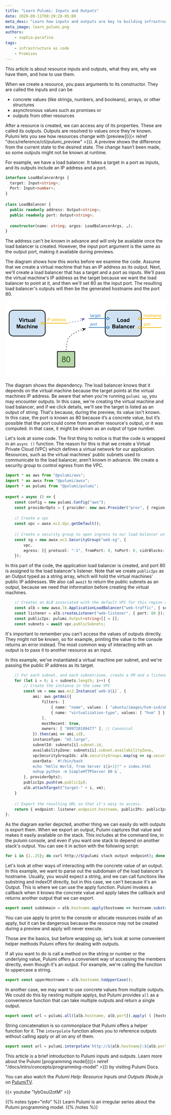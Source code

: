 ```yaml
---
title: "Learn Pulumi: Inputs and Outputs"
date: 2020-09-11T08:29:28-05:00
meta_desc: "Learn how inputs and outputs are key to building infrastructure with code."
meta_image: learn_pulumi.png
authors:
    - sophia-parafina
tags:
    - infrastructure as code
    - Promises
---
```


This article is about resource inputs and outputs, what they are, why we have them, and how to use them.

<!--more-->

When we create a resource, you pass arguments to its constructor. They are called the inputs and can be

- concrete values (like strings, numbers, and booleans), arrays, or other structures
- asynchronous values such as promises or
- outputs from other resources

After a resource is created, we can access any of its properties. These are called its outputs. Outputs are resolved to values once they're known. Pulumi lets you see how resources change with [preview]({{< relref "docs/reference/cli/pulumi_preview" >}}). A preview shows the difference from the current state to the desired state. The change hasn’t been made, so some outputs might not be known at runtime.

For example, we have a load balancer. It takes a target in a port as inputs, and its outputs include an IP address and a port.

```typescript
interface LoadBalancerArgs {
  target: Input<string>;
  Port: Input<number>;
}

class LoadBalancer {
  public readonly address: Output<string>;
  public readonly port: Output<string>;

  constructor(name: string; argos: LoadBalancerArgs, …);
}
```

The address can't be known in advance and will only be available once the load balancer is created. However, the input port argument is the same as the output port, making it available during previews.

The diagram shows how this works before we examine the code. Assume that we create a virtual machine that has an IP address as its output.  Next, we'll create a load balancer that has a target and a port as inputs. We'll pass the virtual machine's IP address as the target because we want the load balancer to point at it, and then we'll set 80 as the input port. The resulting load balancer's outputs will then be the generated hostname and the port 80.

![Load balancer example](i_o-example.png)

The diagram shows the dependency. The load balancer knows that it depends on the virtual machine because the target points at the virtual machines IP address. Be aware that when you're running `pulumi up`, you may encounter outputs. In this case, we're creating
the virtual machine and load balancer, and if we click details, we'll see the target is listed as an output of string. That's because, during the preview, its value isn't known. In this case, the port is known as 80 because it’s a concrete value, but it’s possible that the port could come from another resource's output, or it was computed. In that case, it might be shown as an output of type number.

Let's look at some code. The first thing to notice is that the code is wrapped in an `async ()` function. The reason for this is that we create a Virtual Private Cloud (VPC) which defines a virtual network for our application.  Resources, such as the virtual machines' public subnets used to communicate to the load balancer, aren’t known in advance. We create a security group to control egress from the VPC.

```typescript
import * as aws from "@pulumi/aws";
import * as awsx from "@pulumi/awsx";
import * as pulumi from "@pulumi/pulumi";

export = async () => {
    const config = new pulumi.Config("aws");
    const providerOpts = { provider: new aws.Provider("prov", { region: <aws.Region>config.require("region") }) };

    // Create a vpc
    const vpc = awsx.ec2.Vpc.getDefault();

    // Create a security group to open ingress to our load balancer on port 80, and egress out of the VPC.
    const sg = new awsx.ec2.SecurityGroup("web-sg", {
        vpc,
        egress: [{ protocol: "-1", fromPort: 0, toPort: 0, cidrBlocks: [ "0.0.0.0/0" ] }],
    });
```

In this part of the code, the application load balancer is created, and port 80 is assigned to the load balancer's listener. Note that we create `publicIps` as an Output typed as a string array, which will hold the virtual machines' public IP addresses. We also call `await` to return the public subnets as an output, because we need that information before creating the virtual machines.

```typescript
    // Creates an ALB associated with the default VPC for this region and listen on port 80.
    const alb = new awsx.lb.ApplicationLoadBalancer("web-traffic", { securityGroups: [ sg ] });
    const listener = alb.createListener("web-listener", { port: 80 });
    const publicIps: pulumi.Output<string>[] = [];
    const subnets = await vpc.publicSubnets;
```

It's important to remember you can't access the values of outputs directly. They might not be known, so for example, printing the value to the console returns an error instead. The most common way of interacting with an output is to pass it to another resource as an input.

In this example,  we've instantiated a virtual machine per subnet, and we're passing the public IP address as its target.

```typescript
    // For each subnet, and each subnet/zone, create a VM and a listener.
    for (let i = 0; i < subnets.length; i++) {
        // Create the instance in the same VPC
        const vm = new aws.ec2.Instance(`web-${i}`, {
            ami: aws.getAmi({
                filters: [
                    { name: "name", values: [ "ubuntu/images/hvm-ssd/ubuntu-trusty-14.04-amd64-server-*" ] },
                    { name: "virtualization-type", values: [ "hvm" ] },
                ],
                mostRecent: true,
                owners: [ "099720109477" ], // Canonical
            }).then(ami => ami.id),
            instanceType: "m5.large",
            subnetId: subnets[i].subnet.id,
            availabilityZone: subnets[i].subnet.availabilityZone,
            vpcSecurityGroupIds: alb.securityGroups.map(sg => sg.securityGroup.id),
            userData: `#!/bin/bash
            echo "Hello World, from Server ${i+1}!" > index.html
            nohup python -m SimpleHTTPServer 80 &`,
        }, providerOpts);
        publicIps.push(vm.publicIp);
        alb.attachTarget("target-" + i, vm);
    }

    // Export the resulting URL so that it's easy to access.
    return { endpoint: listener.endpoint.hostname, publicIPs: publicIps  };
};
```

As the diagram earlier depicted, another thing we can easily do with outputs is export them. When we export an output, Pulumi captures that value and makes it easily available on the stack. This includes at the command line, in the pulumi console, and even if you want one stack to depend on another stack's output. You can see it in action with the following script:

```bash
for i in {1..25}; do curl http://$(pulumi stack output endpoint); done
```

Let's look at other ways of interacting with the concrete value of an output. In this example, we want to parse out the subdomain of the load balancer's hostname. Usually, you would expect a string, and we can call functions like substring and indexOf directly, but in this case, we can't because it's an Output. This is where we can use the apply function. Pulumi invokes a callback when it knows the concrete value and apply takes the callback and returns another output that we can export.

```typescript
export const subdomain = alb.hostname.apply(hostname => hostname.substring(0, indexOf(".")));
```

You can use apply to print to the console or allocate resources inside of an apply, but it can be dangerous because the resource may not be created during a preview and apply will never execute.

Those are the basics, but before wrapping up, let's look at some convenient helper methods Pulumi offers for dealing with outputs.

If all you want to do is call a method on the string or number or the underlying value, Pulumi offers a convenient way of accessing the members directly, even though it's an output. For example, we're calling the function to uppercase a string.

```typescript
export const upperHostname = alb.hostname.toUpperCase();
```

In another case, we may want to use concrete values from multiple outputs. We could do this by nesting multiple applys, but Pulumi provides `all` as a convenience function that can take multiple outputs and return a single output.

```typescript
export const url = pulumi.all([alb.hostname, alb.port]).apply( ( [hostname, port]) =>  `http://${hostname}:${port}` );
```

String concatenation is so commonplace that Pulumi offers a helper function for it. The `interpolate` function allows you to reference outputs without calling apply or all on any of
them.

``` typescript
export const url = pulumi.interpolate`http://${alb.hostname}:${alb.port}`;
```

This article is a brief introduction to Pulumi inputs and outputs. Learn more about the Pulumi [programming model]({{< relref "/docs/intro/concepts/programming-model" >}}) by visiting Pulumi Docs.

You can also watch the *Pulumi Help: Resource Inputs and Outputs (Node.js* on [PulumiTV](https://www.youtube.com/c/PulumiTV/).

{{< youtube "lybOxul2otM" >}}

{{% notes type="info" %}}
Learn Pulumi is an irregular series about the Pulumi programming model.
{{% /notes %}}
